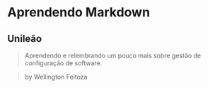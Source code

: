 # Aprendendo Markdown

## Unileão
> Aprendendo e relembrando um pouco mais sobre gestão de configuração de software.

> by Wellington Feitoza